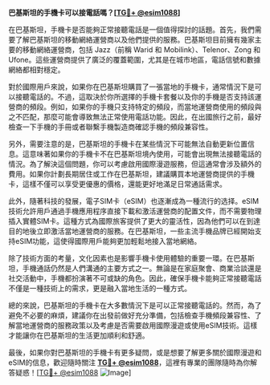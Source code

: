 **巴基斯坦的手機卡可以接電話嗎？[[TG💪+ @esim1088](https://t.me/s/esim1088)]**

在巴基斯坦，手機卡是否能夠正常接聽電話是一個值得探討的話題。首先，我們需要了解巴基斯坦的移動網絡運營商以及他們提供的服務。巴基斯坦目前擁有幾家主要的移動網絡運營商，包括 Jazz（前稱 Warid 和 Mobilink）、Telenor、Zong 和 Ufone。這些運營商提供了廣泛的覆蓋範圍，尤其是在城市地區，電話信號和數據網絡都相對穩定。

對於國際用戶來說，如果你在巴基斯坦購買了一張當地的手機卡，通常情況下是可以接聽電話的。不過，這取決於你所選擇的手機卡套餐以及你的手機是否支持該運營商的頻段。例如，如果你的手機只支持特定的頻段，而當地運營商使用的頻段與之不匹配，那麼可能會導致無法正常使用電話功能。因此，在出國旅行之前，最好檢查一下手機的手冊或者聯繫手機製造商確認手機的頻段兼容性。

另外，需要注意的是，巴基斯坦的手機卡在某些情況下可能無法自動更新位置信息。這意味著如果你的手機卡不在巴基斯坦境內使用，可能會出現無法接聽電話的情況。為了解決這個問題，你可以考慮啟用國際漫遊服務，但這通常會涉及額外的費用。如果你計劃長期居住或工作在巴基斯坦，建議購買本地運營商提供的手機卡，這樣不僅可以享受更優惠的價格，還能更好地滿足日常通話需求。

此外，隨著科技的發展，電子SIM卡（eSIM）也逐漸成為一種流行的选择。eSIM技術允許用戶通過手機應用程序直接下載和激活運營商的配置文件，而不需要物理插入實體SIM卡。這種方式為國際旅客提供了更大的靈活性，因為他們可以在到達目的地後立即激活當地運營商的服務。在巴基斯坦，一些主流手機品牌已經開始支持eSIM功能，這使得國際用戶能夠更加輕鬆地接入當地網絡。

除了技術方面的考量，文化因素也是影響手機卡使用體驗的重要一環。在巴基斯坦，手機通話仍然是人們溝通的主要方式之一。無論是在家庭聚會、商業洽談還是社交活動中，手機都扮演著不可或缺的角色。因此，確保手機卡能夠正常接聽電話不僅是一種技術上的需求，更是融入當地生活的一種方式。

總的來說，巴基斯坦的手機卡在大多數情況下是可以正常接聽電話的。然而，為了避免不必要的麻煩，建議你在出發前做好充分準備，包括檢查手機頻段兼容性、了解當地運營商的服務政策以及考慮是否需要啟用國際漫遊或使用eSIM技術。這樣才能讓你在巴基斯坦的生活更加順利和舒適。

最後，如果你對巴基斯坦的手機卡有更多疑問，或是想要了解更多關於國際漫遊和eSIM的信息，歡迎隨時關注 **[TG💪+ @esim1088](https://t.me/s/esim1088)**，這裡有專業的團隊隨時為你解答疑惑！[[TG💪+ @esim1088](https://t.me/s/esim1088) ![Image](https://i.postimg.cc/4NQfJmqS/Snipaste-2025-05-13-00-14-12.png)]